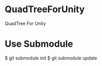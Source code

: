 # QuadTreeForUnity
QuadTree For Unity


# Use Submodule  
$ git submodule init
$ git submodule update
